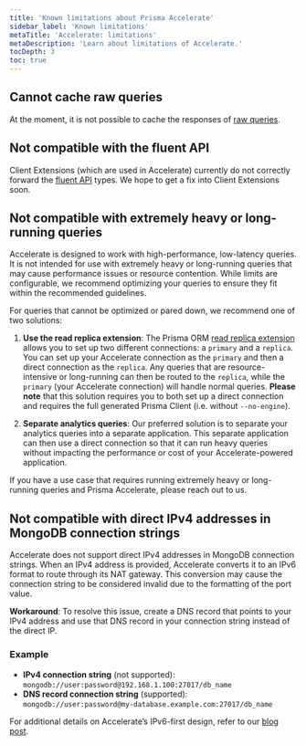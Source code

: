 ```yaml
---
title: 'Known limitations about Prisma Accelerate'
sidebar_label: 'Known limitations'
metaTitle: 'Accelerate: limitations'
metaDescription: 'Learn about limitations of Accelerate.'
tocDepth: 3
toc: true
---
```


## Cannot cache raw queries

At the moment, it is not possible to cache the responses of [raw queries](/orm/prisma-client/using-raw-sql/raw-queries).

## Not compatible with the fluent API

Client Extensions (which are used in Accelerate) currently do not correctly forward the [fluent API](/orm/prisma-client/queries/relation-queries#fluent-api) types. We hope to get a fix into Client Extensions soon.

## Not compatible with extremely heavy or long-running queries

Accelerate is designed to work with high-performance, low-latency queries. It is not intended for use with extremely heavy or long-running queries that may cause performance issues or resource contention. While limits are configurable, we recommend optimizing your queries to ensure they fit within the recommended guidelines. 

For queries that cannot be optimized or pared down, we recommend one of two solutions:

1. **Use the read replica extension**: The Prisma ORM [read replica extension](https://www.npmjs.com/package/@prisma/extension-read-replicas) allows you to set up two different connections: a `primary` and a `replica`. You can set up your Accelerate connection as the `primary` and then a direct connection as the `replica`. Any queries that are resource-intensive or long-running can then be routed to the `replica`, while the `primary` (your Accelerate connection) will handle normal queries. **Please note** that this solution requires you to both set up a direct connection and requires the full generated Prisma Client (i.e. without `--no-engine`).

2. **Separate analytics queries**: Our preferred solution is to separate your analytics queries into a separate application. This separate application can then use a direct connection so that it can run heavy queries without impacting the performance or cost of your Accelerate-powered application.

If you have a use case that requires running extremely heavy or long-running queries and Prisma Accelerate, please reach out to us.

## Not compatible with direct IPv4 addresses in MongoDB connection strings

Accelerate does not support direct IPv4 addresses in MongoDB connection strings. When an IPv4 address is provided, Accelerate converts it to an IPv6 format to route through its NAT gateway. This conversion may cause the connection string to be considered invalid due to the formatting of the port value.

**Workaround**: To resolve this issue, create a DNS record that points to your IPv4 address and use that DNS record in your connection string instead of the direct IP.

### Example

- **IPv4 connection string** (not supported): `mongodb://user:password@192.168.1.100:27017/db_name`
- **DNS record connection string** (supported): `mongodb://user:password@my-database.example.com:27017/db_name`

For additional details on Accelerate’s IPv6-first design, refer to our [blog post](https://www.prisma.io/blog/accelerate-ipv6-first).